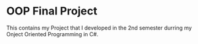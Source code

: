 # OOP Final Project
This contains my Project that I developed in the 2nd semester durring my Onject Oriented Programming in C#.
